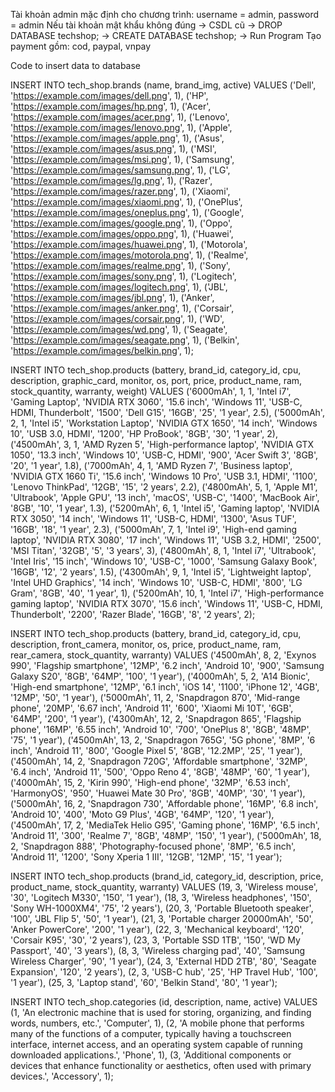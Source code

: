 Tài khoản admin mặc định cho chương trình: username = admin, password = admin
Nếu tài khoản mật khẩu không đúng -> CSDL cũ -> DROP DATABASE techshop; -> CREATE DATABASE techshop; -> Run Program
Tạo payment gồm: cod, paypal, vnpay


Code to insert data to database

INSERT INTO tech_shop.brands (name, brand_img, active) VALUES
('Dell', 'https://example.com/images/dell.png', 1),
('HP', 'https://example.com/images/hp.png', 1),
('Acer', 'https://example.com/images/acer.png', 1),
('Lenovo', 'https://example.com/images/lenovo.png', 1),
('Apple', 'https://example.com/images/apple.png', 1),
('Asus', 'https://example.com/images/asus.png', 1),
('MSI', 'https://example.com/images/msi.png', 1),
('Samsung', 'https://example.com/images/samsung.png', 1),
('LG', 'https://example.com/images/lg.png', 1),
('Razer', 'https://example.com/images/razer.png', 1),
('Xiaomi', 'https://example.com/images/xiaomi.png', 1),
('OnePlus', 'https://example.com/images/oneplus.png', 1),
('Google', 'https://example.com/images/google.png', 1),
('Oppo', 'https://example.com/images/oppo.png', 1),
('Huawei', 'https://example.com/images/huawei.png', 1),
('Motorola', 'https://example.com/images/motorola.png', 1),
('Realme', 'https://example.com/images/realme.png', 1),
('Sony', 'https://example.com/images/sony.png', 1),
('Logitech', 'https://example.com/images/logitech.png', 1),
('JBL', 'https://example.com/images/jbl.png', 1),
('Anker', 'https://example.com/images/anker.png', 1),
('Corsair', 'https://example.com/images/corsair.png', 1),
('WD', 'https://example.com/images/wd.png', 1),
('Seagate', 'https://example.com/images/seagate.png', 1),
('Belkin', 'https://example.com/images/belkin.png', 1);


INSERT INTO tech_shop.products (battery, brand_id, category_id, cpu, description, graphic_card, monitor, os, port, price, product_name, ram, stock_quantity, warranty, weight) VALUES
('6000mAh', 1, 1, 'Intel i7', 'Gaming Laptop', 'NVIDIA RTX 3060', '15.6 inch', 'Windows 11', 'USB-C, HDMI, Thunderbolt', '1500', 'Dell G15', '16GB', '25', '1 year', 2.5),
('5000mAh', 2, 1, 'Intel i5', 'Workstation Laptop', 'NVIDIA GTX 1650', '14 inch', 'Windows 10', 'USB 3.0, HDMI', '1200', 'HP ProBook', '8GB', '30', '1 year', 2),
('4500mAh', 3, 1, 'AMD Ryzen 5', 'High-performance laptop', 'NVIDIA GTX 1050', '13.3 inch', 'Windows 10', 'USB-C, HDMI', '900', 'Acer Swift 3', '8GB', '20', '1 year', 1.8),
('7000mAh', 4, 1, 'AMD Ryzen 7', 'Business laptop', 'NVIDIA GTX 1660 Ti', '15.6 inch', 'Windows 10 Pro', 'USB 3.1, HDMI', '1100', 'Lenovo ThinkPad', '12GB', '15', '2 years', 2.2),
('4800mAh', 5, 1, 'Apple M1', 'Ultrabook', 'Apple GPU', '13 inch', 'macOS', 'USB-C', '1400', 'MacBook Air', '8GB', '10', '1 year', 1.3),
('5200mAh', 6, 1, 'Intel i5', 'Gaming laptop', 'NVIDIA RTX 3050', '14 inch', 'Windows 11', 'USB-C, HDMI', '1300', 'Asus TUF', '16GB', '18', '1 year', 2.3),
('5000mAh', 7, 1, 'Intel i9', 'High-end gaming laptop', 'NVIDIA RTX 3080', '17 inch', 'Windows 11', 'USB 3.2, HDMI', '2500', 'MSI Titan', '32GB', '5', '3 years', 3),
('4800mAh', 8, 1, 'Intel i7', 'Ultrabook', 'Intel Iris', '15 inch', 'Windows 10', 'USB-C', '1000', 'Samsung Galaxy Book', '16GB', '12', '2 years', 1.5),
('4300mAh', 9, 1, 'Intel i5', 'Lightweight laptop', 'Intel UHD Graphics', '14 inch', 'Windows 10', 'USB-C, HDMI', '800', 'LG Gram', '8GB', '40', '1 year', 1),
('5200mAh', 10, 1, 'Intel i7', 'High-performance gaming laptop', 'NVIDIA RTX 3070', '15.6 inch', 'Windows 11', 'USB-C, HDMI, Thunderbolt', '2200', 'Razer Blade', '16GB', '8', '2 years', 2);

INSERT INTO tech_shop.products (battery, brand_id, category_id, cpu, description, front_camera, monitor, os, price, product_name, ram, rear_camera, stock_quantity, warranty) VALUES
('4500mAh', 8, 2, 'Exynos 990', 'Flagship smartphone', '12MP', '6.2 inch', 'Android 10', '900', 'Samsung Galaxy S20', '8GB', '64MP', '100', '1 year'),
('4000mAh', 5, 2, 'A14 Bionic', 'High-end smartphone', '12MP', '6.1 inch', 'iOS 14', '1100', 'iPhone 12', '4GB', '12MP', '50', '1 year'),
('5000mAh', 11, 2, 'Snapdragon 870', 'Mid-range phone', '20MP', '6.67 inch', 'Android 11', '600', 'Xiaomi Mi 10T', '6GB', '64MP', '200', '1 year'),
('4300mAh', 12, 2, 'Snapdragon 865', 'Flagship phone', '16MP', '6.55 inch', 'Android 10', '700', 'OnePlus 8', '8GB', '48MP', '75', '1 year'),
('4500mAh', 13, 2, 'Snapdragon 765G', '5G phone', '8MP', '6 inch', 'Android 11', '800', 'Google Pixel 5', '8GB', '12.2MP', '25', '1 year'),
('4500mAh', 14, 2, 'Snapdragon 720G', 'Affordable smartphone', '32MP', '6.4 inch', 'Android 11', '500', 'Oppo Reno 4', '8GB', '48MP', '60', '1 year'),
('4000mAh', 15, 2, 'Kirin 990', 'High-end phone', '32MP', '6.53 inch', 'HarmonyOS', '950', 'Huawei Mate 30 Pro', '8GB', '40MP', '30', '1 year'),
('5000mAh', 16, 2, 'Snapdragon 730', 'Affordable phone', '16MP', '6.8 inch', 'Android 10', '400', 'Moto G9 Plus', '4GB', '64MP', '120', '1 year'),
('4500mAh', 17, 2, 'MediaTek Helio G95', 'Gaming phone', '16MP', '6.5 inch', 'Android 11', '300', 'Realme 7', '8GB', '48MP', '150', '1 year'),
('5000mAh', 18, 2, 'Snapdragon 888', 'Photography-focused phone', '8MP', '6.5 inch', 'Android 11', '1200', 'Sony Xperia 1 III', '12GB', '12MP', '15', '1 year');

INSERT INTO tech_shop.products (brand_id, category_id, description, price, product_name, stock_quantity, warranty) VALUES
(19, 3, 'Wireless mouse', '30', 'Logitech M330', '150', '1 year'),
(18, 3, 'Wireless headphones', '150', 'Sony WH-1000XM4', '75', '2 years'),
(20, 3, 'Portable Bluetooth speaker', '100', 'JBL Flip 5', '50', '1 year'),
(21, 3, 'Portable charger 20000mAh', '50', 'Anker PowerCore', '200', '1 year'),
(22, 3, 'Mechanical keyboard', '120', 'Corsair K95', '30', '2 years'),
(23, 3, 'Portable SSD 1TB', '150', 'WD My Passport', '40', '3 years'),
(8, 3, 'Wireless charging pad', '40', 'Samsung Wireless Charger', '90', '1 year'),
(24, 3, 'External HDD 2TB', '80', 'Seagate Expansion', '120', '2 years'),
(2, 3, 'USB-C hub', '25', 'HP Travel Hub', '100', '1 year'),
(25, 3, 'Laptop stand', '60', 'Belkin Stand', '80', '1 year');

INSERT INTO tech_shop.categories (id, description, name, active) VALUES
(1, 'An electronic machine that is used for storing, organizing, and finding words, numbers, etc.', 'Computer', 1),
(2, 'A mobile phone that performs many of the functions of a computer, typically having a touchscreen interface, internet access, and an operating system capable of running downloaded applications.', 'Phone', 1),
(3, 'Additional components or devices that enhance functionality or aesthetics, often used with primary devices.', 'Accessory', 1);


